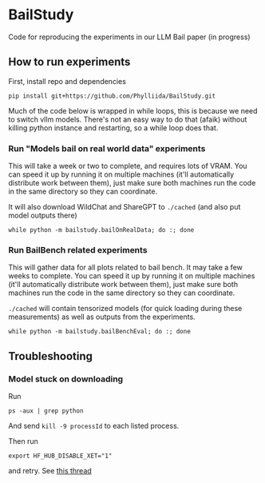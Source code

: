 # BailStudy
Code for reproducing the experiments in our LLM Bail paper (in progress)

## How to run experiments

First, install repo and dependencies

```
pip install git+https://github.com/Phylliida/BailStudy.git
```

Much of the code below is wrapped in while loops, this is because we need to switch vllm models.
There's not an easy way to do that (afaik) without killing python instance and restarting, so a while loop does that.

### Run "Models bail on real world data" experiments

This will take a week or two to complete, and requires lots of VRAM.
You can speed it up by running it on multiple machines (it'll automatically distribute work between them),
just make sure both machines run the code in the same directory so they can coordinate.

It will also download WildChat and ShareGPT to `./cached` (and also put model outputs there)

```
while python -m bailstudy.bailOnRealData; do :; done
```

### Run BailBench related experiments

This will gather data for all plots related to bail bench. It may take a few weeks to complete.
You can speed it up by running it on multiple machines (it'll automatically distribute work between them),
just make sure both machines run the code in the same directory so they can coordinate.

`./cached` will contain tensorized models (for quick loading during these measurements) as well as outputs from the experiments.

```
while python -m bailstudy.bailBenchEval; do :; done
```

## Troubleshooting

### Model stuck on downloading

Run

```
ps -aux | grep python
```

And send `kill -9 processId` to each listed process.

Then run

```
export HF_HUB_DISABLE_XET="1"
```

and retry. See [this thread](https://github.com/huggingface/hf_transfer/issues/30#issuecomment-2878604131)